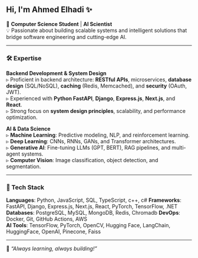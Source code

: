 ## Hi, I'm Ahmed Elhadi ✨

🧠 **Computer Science Student** | **AI Scientist**  
💡 Passionate about building scalable systems and intelligent solutions that bridge software engineering and cutting-edge AI.

---

### 🛠️ Expertise

**Backend Development & System Design**  
▹ Proficient in backend architecture: **RESTful APIs**, microservices, **database design** (SQL/NoSQL), **caching** (Redis, Memcached), and **security** (OAuth, JWT).  
▹ Experienced with **Python FastAPI**, **Django**, **Express.js**, **Next.js**, and **React**.  
▹ Strong focus on **system design principles**, scalability, and performance optimization.

**AI & Data Science**  
▹ **Machine Learning**: Predictive modeling, NLP, and reinforcement learning.  
▹ **Deep Learning**: CNNs, RNNs, GANs, and Transformer architectures.  
▹ **Generative AI**: Fine-tuning LLMs (GPT, BERT), RAG pipelines, and multi-agent systems.  
▹ **Computer Vision**: Image classification, object detection, and segmentation.  

---

### 🚀 Tech Stack

**Languages**: Python, JavaScript, SQL, TypeScript, c++, c#
**Frameworks**: FastAPI, Django, Express.js, Next.js, React, PyTorch, TensorFlow, .NET
**Databases**: PostgreSQL, MySQL, MongoDB, Redis, Chromadb
**DevOps**: Docker, Git, GitHub Actions, AWS  
**AI Tools**: TensorFlow, PyTorch, OpenCV, Hugging Face, LangChain, HuggingFace, OpenAI, Pinecone, Faiss

---
🚀 *“Always learning, always building!”*
